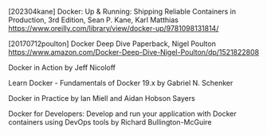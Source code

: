[202304kane] Docker: Up & Running: Shipping Reliable Containers in Production, 3rd Edition, Sean P. Kane, Karl Matthias
https://www.oreilly.com/library/view/docker-up/9781098131814/

[20170712poulton] Docker Deep Dive Paperback, Nigel Poulton
https://www.amazon.com/Docker-Deep-Dive-Nigel-Poulton/dp/1521822808

Docker in Action by Jeff Nicoloff

Learn Docker - Fundamentals of Docker 19.x by Gabriel N. Schenker

Docker in Practice by Ian Miell and Aidan Hobson Sayers

Docker for Developers: Develop and run your application with Docker containers using DevOps tools by Richard Bullington-McGuire
